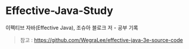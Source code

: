 # Effective-Java-Study
이펙티브 자바(Effective Java), 조슈아 블로크 저 - 공부 기록

> 참고 : https://github.com/WegraLee/effective-java-3e-source-code
